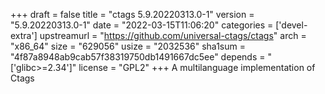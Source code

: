 +++
draft = false
title = "ctags 5.9.20220313.0-1"
version = "5.9.20220313.0-1"
date = "2022-03-15T11:06:20"
categories = ['devel-extra']
upstreamurl = "https://github.com/universal-ctags/ctags"
arch = "x86_64"
size = "629056"
usize = "2032536"
sha1sum = "4f87a8948ab9cab57f38319750db1491667dc5ee"
depends = "['glibc>=2.34']"
license = "GPL2"
+++
A multilanguage implementation of Ctags